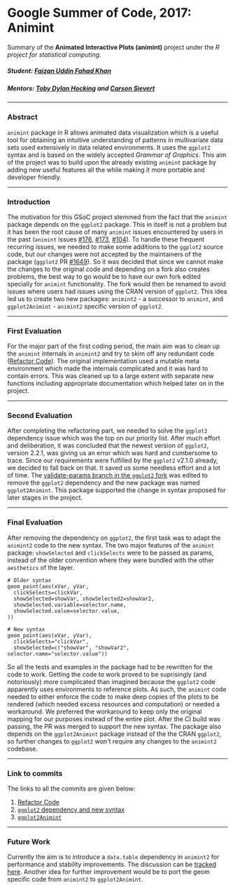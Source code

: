# Google Summer of Code, 2017: Animint

Summary of the __Animated Interactive Plots (animint)__ project under the _R project for statistical computing_.

##### Student: [Faizan Uddin Fahad Khan](https://github.com/faizan-khan-iit)

##### Mentors: [Toby Dylan Hocking](https://github.com/tdhock) and [Carson Sievert](https://github.com/cpsievert)

------------------------------------

### Abstract
`animint` package in R allows animated data visualization which is a useful tool for obtaining an intuitive understanding of patterns in multivariate data sets used extensively in data related environments. It uses the `ggplot2` syntax and is based on the widely accepted _Grammar of Graphics_. This aim of the project was to build upon the already existing `animint` package by adding new useful features all the while making it more portable and developer friendly.


------------------------------------

### Introduction
The motivation for this GSoC project stemmed from the fact that the `animint` package depends on the `ggplot2` package. This in itself is not a problem but it has been the root cause of many `animint` issues encountered by users in the past (`animint` issues [#176](https://github.com/tdhock/animint/issues/176), [#173](https://github.com/tdhock/animint/issues/173), [#104](https://github.com/tdhock/animint/issues/104)). To handle these frequent recurring issues, we needed to make some additions to the `ggplot2` source code, but our changes were not accepted by the maintainers of the package (`ggplot2` PR [#1649](https://github.com/tidyverse/ggplot2/pull/1649)). So it was decided that since we cannot make the changes to the original code and depending on a fork also creates problems, the best way to go would be to have our own fork edited specially for `animint` functionality. The fork would then be renamed to avoid issues where users had issues using the CRAN version of `ggplot2`. This idea led us to create two new packages: `animint2` - a successor to `animint`, and `ggplot2Animint` - `animint2` specific version of `ggplot2`.

------------------------------------

### First Evaluation
For the major part of the first coding period, the main aim was to clean up the `animint` internals in `animint2` and try to skim off any redundant code ([Refactor Code](https://github.com/tdhock/animint2/pull/4)). The original implementation used a mutable meta environment which made the internals complicated and it was hard to contain errors. This was cleaned up to a large extent with separate new functions including appropriate documentation which helped later on in the project.

------------------------------------

### Second Evaluation
After completing the refactoring part, we needed to solve the `ggplot2` dependency issue which was the top on our priority list. After much effort and deliberation, it was concluded that the newest version of `ggplot2`, version 2.2.1, was giving us an error which was hard and cumbersome to trace. Since our requirements were fulfilled by the `ggplot2` v2.1.0 already, we decided to fall back on that. It saved us some needless effort and a lot of time. The [validate-params branch in the `ggplot2` fork](https://github.com/tidyverse/ggplot2/compare/master...faizan-khan-iit:validate-params) was edited to remove the `ggplot2` dependency and the new package was named `ggplot2Animint`. This package supported the change in syntax proposed for later stages in the project.

------------------------------------

### Final Evaluation
After removing the dependency on `ggplot2`, the first task was to adapt the `animint2` code to the new syntax. The two major features of the `animint` package: `showSelected` and `clickSelects` were to be passed as params, instead of the older convention where they were bundled with the other `aesthetics` of the layer.

```
# Older syntax
geom_point(aes(xVar, yVar, 
  clickSelects=clickVar,
  showSelected=showVar, showSelected2=showVar2,
  showSelected.variable=selector.name,
  showSelected.value=selector.value,
))

# New syntax
geom_point(aes(xVar, yVar), 
  clickSelects="clickVar", 
  showSelected=c("showVar", "showVar2", selector.name="selector.value"))
```

So all the tests and examples in the package had to be rewritten for the code to work. Getting the code to work proved to be  suprisingly (and notoriously) more complicated than imagined because the `ggplot2` code apparently uses environments to reference plots. As such, the `animint` code needed to either enforce the code to make deep copies of the plots to be rendered (which needed excess resources and computation) or needed a workaround. We preferred the workaround to keep only the original mapping for our purposes instead of the entire plot. After the CI build was passing, the PR was merged to support the new syntax. The package also depends on the `ggplot2Animint` package instead of the the CRAN `ggplot2`, so further changes to `ggplot2` won't require any changes to the `animint2` codebase.

------------------------------------

### Link to commits
The links to all the commits are given below:
1. [Refactor Code](https://github.com/tdhock/animint2/pull/4/commits)
2. [`ggplot2` dependency and new syntax](https://github.com/tdhock/animint2/commits/dev?author=faizan-khan-iit)
3. [`ggplot2Animint`](https://github.com/faizan-khan-iit/ggplot2/commits/validate-params?author=faizan-khan-iit)

------------------------------------

### Future Work
Currently the aim is to introduce a `data.table` dependency in `animint2` for performance and stability improvements. The discussion can be [tracked here](https://github.com/tdhock/animint2/issues/2). Another idea for further improvement would be to port the geom specific code from `animint2` to `ggplot2Animint`.
